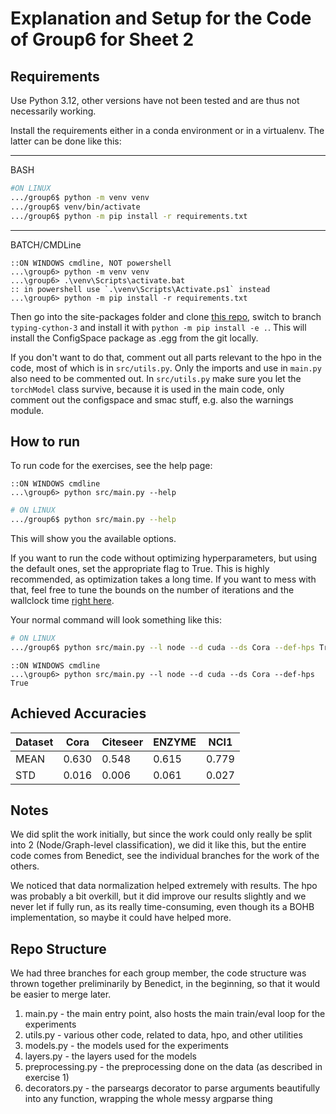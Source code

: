 # Explanation and Setup for the Code of Group6 for Sheet 2

## Requirements

Use Python 3.12, other versions have not been tested and are thus not necessarily working.

Install the requirements either in a conda environment or in a virtualenv. The latter can be done like this:

---

BASH

```bash
#ON LINUX
.../group6$ python -m venv venv
.../group6$ venv/bin/activate
.../group6$ python -m pip install -r requirements.txt
```

---

BATCH/CMDLine

```batch
::ON WINDOWS cmdline, NOT powershell
...\group6> python -m venv venv
...\group6> .\venv\Scripts\activate.bat
:: in powershell use `.\venv\Scripts\Activate.ps1` instead
...\group6> python -m pip install -r requirements.txt
```

Then go into the site-packages folder and clone [this repo](https://github.com/automl/ConfigSpace.git), switch to branch `typing-cython-3` and install it with `python -m pip install -e .`.
This will install the ConfigSpace package as .egg from the git locally.

If you don't want to do that, comment out all parts relevant to the hpo in the code, most of which is in `src/utils.py`.
Only the imports and use in `main.py` also need to be commented out.
In `src/utils.py` make sure you let the `torchModel` class survive, because it is used in the main code, only comment out the configspace and smac stuff, e.g. also the warnings module.

## How to run


To run code for the exercises, see the help page:

```batch
::ON WINDOWS cmdline
...\group6> python src/main.py --help
```

```bash
# ON LINUX
.../group6$ python src/main.py --help
```

This will show you the available options.

If you want to run the code without optimizing hyperparameters, but using the default ones, set the appropriate flag to True.
This is highly recommended, as optimization takes a long time. If you want to mess with that, feel free to tune the bounds on the number of iterations and the wallclock time [right here](src/utils.py#365).

Your normal command will look something like this:

```bash
# ON LINUX
.../group6$ python src/main.py --l node --d cuda --ds Cora --def-hps True
```

```batch
::ON WINDOWS cmdline
...\group6> python src/main.py --l node --d cuda --ds Cora --def-hps True
```

## Achieved Accuracies

Dataset | Cora  | Citeseer | ENZYME | NCI1
--- | --- | --- | --- | ---
MEAN | 0.630 | 0.548 | 0.615 | 0.779
STD | 0.016 | 0.006 | 0.061 | 0.027

## Notes

We did split the work initially, but since the work could only really be split into 2 (Node/Graph-level classification), we did it like this, but the entire code comes from Benedict, see the individual branches for the work of the others.

We noticed that data normalization helped extremely with results.
The hpo was probably a bit overkill, but it did improve our results slightly and we never let if fully run, as its really time-consuming, even though its a BOHB implementation, so maybe it could have helped more.

## Repo Structure

We had three branches for each group member, the code structure was thrown together preliminarily by Benedict, in the beginning, so that it would be easier to merge later.

1. main.py - the main entry point, also hosts the main train/eval loop for the experiments
2. utils.py - various other code, related to data, hpo, and other utilities
3. models.py - the models used for the experiments
4. layers.py - the layers used for the models
5. preprocessing.py - the preprocessing done on the data (as described in exercise 1)
6. decorators.py - the parseargs decorator to parse arguments beautifully into any function, wrapping the whole messy argparse thing

